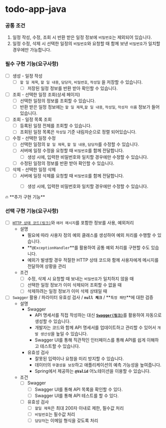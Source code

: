 # todo-app-java

### 공통 조건

1. 일정 작성, 수정, 조회 시 반환 받은 일정 정보에 `비밀번호`는 제외되어 있습니다.
2. 일정 수정, 삭제 시 선택한 일정의 `비밀번호`와 요청할 때 함께 보낸 `비밀번호`가 일치할 경우에만 가능합니다.

### 필수 구현 기능(요구사항)

- [ ]  생성 - 일정 작성
    - [ ]  `할 일 제목`, `할 일 내용`, `담당자`, `비밀번호`, `작성일` 을 저장할 수 있습니다.
        - [ ]  저장된 일정 정보를 반환 받아 확인할 수 있습니다.
- [ ]  조회 - 선택한 일정 조회(상세 페이지)
    - [ ]  선택한 일정의 정보를 조회할 수 있습니다.
    - [ ]  반환 받은 일정 정보에는 `할 일 제목`,`할 일 내용`, `작성일`, `작성자 이름` 정보가 들어있습니다.
- [ ]  조회 - 일정 목록 조회
    - [ ]  등록된 일정 전체를 조회할 수 있습니다.
    - [ ]  조회된 일정 목록은 `작성일` 기준 내림차순으로 정렬 되어있습니다.
- [ ]  수정 - 선택한 일정 수정
    - [ ]  선택한 일정의 `할 일 제목`, `할 일 내용`, `담당자`를 수정할 수 있습니다.
    - [ ]  서버에 일정 수정을 요청할 때 `비밀번호`를 함께 전달합니다.
        - [ ]  생성 시에, 입력한 비밀번호와 일치할 경우에만 수정할 수 있습니다.
    - [ ]  수정된 일정의 정보를 반환 받아 확인할 수 있습니다.
- [ ]  삭제 - 선택한 일정 삭제
    - [ ]  서버에 일정 삭제를 요청할 때 `비밀번호`를 함께 전달합니다.
        - [ ]  생성 시에, 입력한 비밀번호와 일치할 경우에만 수정할 수 있습니다.
        

<aside>
🔥 **추가 구현 기능**

</aside>

### 선택 구현 기능(요구사항)

- [ ]  [`HTTP 상태 코드(링크)`](https://developer.mozilla.org/ko/docs/Web/HTTP/Status)와 `에러 메시지`를 포함한 정보를 사용, 예외처리
    - 설명
        - 필요에 따라 사용자 정의 예외 클래스를 생성하여 예외 처리를 수행할 수 있습니다.
        - **`@ExceptionHandler`**를 활용하여 공통 예외 처리를 구현할 수도 있습니다.
        - 예외가 발생할 경우 적절한 HTTP 상태 코드와 함께 사용자에게 메시지를 전달하여 상황을 관리
    - 조건
        - [ ]  수정, 삭제 시 요청할 때 보내는 `비밀번호`가 일치하지 않을 때
        - [ ]  선택한 일정 정보가 이미 삭제되어 조회할 수 없을 때
        - [ ]  삭제하려는 일정 정보가 이미 삭제 상태일 때
- [ ]  `Swagger` 활용 / 파라미터 유효성 검사 / **`null 체크`** / **`특정 패턴`**에 대한 검증
    - 설명
        - Swagger
            - API 명세서를 직접 작성하는 대신 [**`Swagger(링크)`**](https://springdoc.org/#Introduction)를 활용하여 자동으로 생성할 수 있습니다.
            - 개발자는 코드와 함께 API 명세서를 업데이트하고 관리할 수 있어서 `개발 생산성`을 높일 수 있습니다.
            - Swagger UI를 통해 직관적인 인터페이스를 통해 API를 쉽게 이해하고 테스트할 수 있습니다.
        - 유효성 검사
            - 잘못된 입력이나 요청을 미리 방지할 수 있습니다.
            - 데이터의 `무결성을 보장`하고 애플리케이션의 예측 가능성을 높여줍니다.
            - Spring에서 제공하는 **`@Valid`** 어노테이션을 이용할 수 있습니다.
    - 조건
        - [ ]  Swagger
            - [ ]  Swagger UI를 통해 API 목록을 확인할 수 있다.
            - [ ]  Swagger UI를 통해 API 테스트를 할 수 있다.
        - [ ]  유효성 검사
            - [ ]  `할일 제목`은 최대 200자 이내로 제한, 필수값 처리
            - [ ]  `비밀번호`는 필수값 처리
            - [ ]  `담당자`는 이메일 형식을 갖도록 처리
